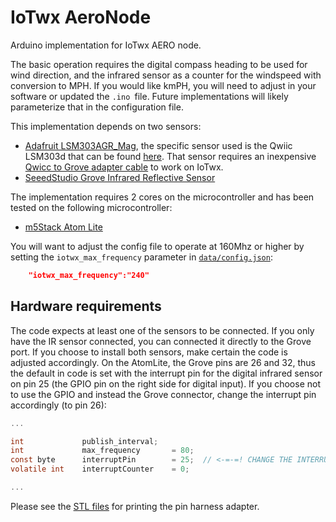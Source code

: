 # IoTwx AeroNode

Arduino implementation for IoTwx AERO node.



The basic operation requires the digital compass heading to be used for wind direction, and the infrared sensor as a counter for the windspeed with conversion to MPH.  If you would like kmPH, you will need to adjust in your software or updated the `.ino `file.  Future implementations will likely parameterize that in the configuration file.



This implementation depends on two sensors:

* [Adafruit LSM303AGR_Mag](https://www.arduino.cc/reference//en/libraries/adafruit-lsm303agr-mag/), the specific sensor used is the Qwiic LSM303d that can be found [here](https://www.mouser.com/ProductDetail/Adafruit/4413?qs=sGAEpiMZZMu3sxpa5v1qrs7aFKzpKeg1iy7itN8NqEg%3D).  That sensor requires an inexpensive [Qwicc to Grove adapter cable](https://www.mouser.com/ProductDetail/Adafruit/4424?qs=CUBnOrq4ZJyUa%252BR7VYX6Vw%3D%3D) to work on IoTwx.
* [SeeedStudio Grove Infrared Reflective Sensor](https://wiki.seeedstudio.com/Grove-Infrared_Reflective_Sensor/)



The implementation requires 2 cores on the microcontroller and has been tested on the following microcontroller:

* [m5Stack Atom Lite](https://m5stack-store.myshopify.com/collections/m5-atom/products/atom-lite-esp32-development-kit)



You will want to adjust the config file to operate at 160Mhz or higher  by setting the `iotwx_max_frequency` parameter in [`data/config.json`](./data/config.json):

```json
    "iotwx_max_frequency":"240"
```

## Hardware requirements

The code expects at least one of the sensors to be connected.  If you only have the IR sensor connected, you can connected it directly to 
the Grove port.  If you choose to install both sensors, make certain the code is adjusted accordingly.  On the AtomLite, the Grove pins
are 26 and 32, thus the default in code is set with the interrupt pin for the digital infrared sensor on pin 25 (the GPIO pin on the right side
for digital input).  If you choose not to use the GPIO and instead the Grove connector, change the interrupt pin accordingly (to pin 26):

```c
...

int             publish_interval; 
int             max_frequency       = 80;    
const byte      interruptPin        = 25;  // <-=-=! CHANGE THE INTERRUPT PIN HERE, DEFAULT = 25 FOR ATOM LITE GPIO
volatile int    interruptCounter    = 0;

...
```

Please see the [STL files](https://github.com/NCAR/iotwx-manual/tree/main/build/stl) for printing the pin harness adapter.
